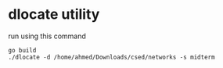 # dlocate utility

run using this command
```
go build
./dlocate -d /home/ahmed/Downloads/csed/networks -s midterm
```
